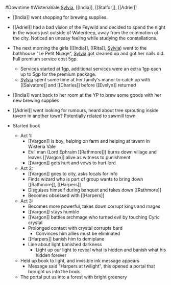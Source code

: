 #Downtime #WisteriaVale 
[Sylvia](Sylvia.md), [[India]], [[Stalfor]], [[Adriel]]

- [[India]] went shopping for brewing supplies.
- [[Adriel]] had a bad vision of the Feywild and decided to spend the night in the woods just outside of Waterdeep, away from the commotion of the city. Noticed an uneasy feeling while studying the constellations.
- The next morning the girls ([[India]], [[Rita]], [Sylvia](Sylvia.md)) went to the bathhouse "Le Petit Nuage", [Sylvia](Sylvia.md) got cleaned up and got her nails did. Full premium service cost 5gp.
	- Services started at 1gp, additional services were an extra 1gp each up to 5gp for the premium package.
	- [Sylvia](Sylvia.md) spent some time at her family's manor to catch up with [[Salvatore]] and [[Charles]] before [[Evelyn]] returned
- [[India]] went back to her room at the YP to brew some goods with her new brewing supplies
- [[Adriel]] went looking for rumours, heard about tree sprouting inside tavern in another town? Potentially related to sawmill town

- Started book
	- Act 1:
		- [[Vargon]] is boy, helping on farm and helping at tavern in Wisteria Vale
		- Evil man (Lord Ephraim [[Rathmore]]) burns down village and leaves [[Vargon]] alive as witness to punishment
		- [[Vargon]] gets hurt and vows to hurt lord 
	- Act 2:
		- [[Vargon]] goes to city, asks locals for info
		- Finds wizard who is part of group wants to bring down [[Rathmore]], [[Harpers]]
		- Disguises himself during banquet and takes down [[Rathmore]]
		- Becomes obsessed with [[Harpers]]
	- Act 3:
		- Becomes more powerful, takes down corrupt kings and mages
		- [[Vargon]] stays humble
		- [[Vargon]] battles archmage who turned evil by touching Cyric crystal
		- Prolonged contact with crystal corrupts bard
			- Convinces him allies must be eliminated
		- [[Harpers]] banish him to demiplane
		- Line about light banished darkness
			- Light up our light to reveal what is hidden and banish what his hidden forever
	- Held up book to light, and invisible ink message appears
		- Message said "Harpers at twilight", this opened a portal that brought us into the book
	- The portal put us into a forest with bright greenery 